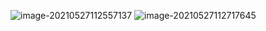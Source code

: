 ![image-20210527112557137](https://user-images.githubusercontent.com/25717861/119756391-729f6d00-bede-11eb-94ba-7ce05968d862.png)
![image-20210527112717645](https://user-images.githubusercontent.com/25717861/119756443-8519a680-bede-11eb-8b9f-cd46ec2e7791.png)
